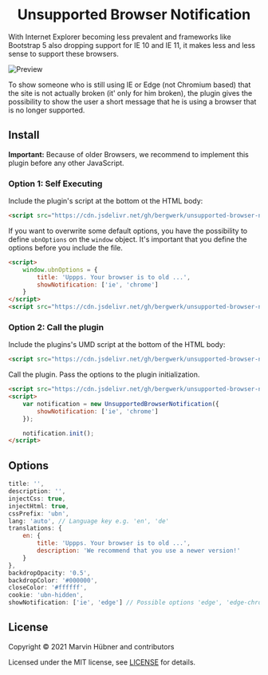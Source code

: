 <div align="center">
<h1>Unsupported Browser Notification</h1>
</div>

With Internet Explorer becoming less prevalent and frameworks like Bootstrap 5 also dropping support for IE 10 and IE 11, it makes less and less sense to support these browsers.

![Preview](https://user-images.githubusercontent.com/13386633/105519014-3d3d0580-5cd9-11eb-980a-d324c0eaaec1.png)

To show someone who is still using IE or Edge (not Chromium based) that the site is not actually broken (it' only for him broken), the plugin gives the possibility to show the user a short message that he is using a browser that is no longer supported.

## Install

**Important:** Because of older Browsers, we recommend to implement this plugin before any other JavaScript.

### Option 1: Self Executing

Include the plugin's script at the bottom ot the HTML body: 

```html
<script src="https://cdn.jsdelivr.net/gh/bergwerk/unsupported-browser-notification/dist/notification.js"></script>
```

If you want to overwrite some default options, you have the possibility to define `ubnOptions` on the `window` object.
It's important that you define the options before you include the file.

```html
<script>
    window.ubnOptions = {
        title: 'Uppps. Your browser is to old ...',
        showNotification: ['ie', 'chrome']
    }
</script>
<script src="https://cdn.jsdelivr.net/gh/bergwerk/unsupported-browser-notification/dist/notification.js"></script>
```

### Option 2: Call the plugin

Include the plugins's UMD script at the bottom of the HTML body:
```html
<script src="https://cdn.jsdelivr.net/gh/bergwerk/unsupported-browser-notification/dist/notification.umd.js"></script>
```

Call the plugin. Pass the options to the plugin initialization.
```html
<script src="https://cdn.jsdelivr.net/gh/bergwerk/unsupported-browser-notification/dist/notification.umd.js"></script>
<script>
    var notification = new UnsupportedBrowserNotification({
        showNotification: ['ie', 'chrome']
    });

    notification.init();
</script>
```

## Options

```js
title: '',
description: '',
injectCss: true,
injectHtml: true,
cssPrefix: 'ubn',
lang: 'auto', // Language key e.g. 'en', 'de'
translations: {
    en: {
        title: 'Uppps. Your browser is to old ...',
        description: 'We recommend that you use a newer version!'
    }
},
backdropOpacity: '0.5',
backdropColor: '#000000',
closeColor: '#ffffff',
cookie: 'ubn-hidden',
showNotification: ['ie', 'edge'] // Possible options 'edge', 'edge-chromium', 'opera', 'chrome', 'ie', 'firefox', 'safari'
```

## License

Copyright © 2021 Marvin Hübner and contributors

Licensed under the MIT license, see [LICENSE](LICENSE) for details.
